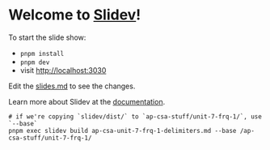 # Welcome to [Slidev](https://github.com/slidevjs/slidev)!

To start the slide show:

- `pnpm install`
- `pnpm dev`
- visit <http://localhost:3030>

Edit the [slides.md](./slides.md) to see the changes.

Learn more about Slidev at the [documentation](https://sli.dev/).

```
# if we're copying `slidev/dist/` to `ap-csa-stuff/unit-7-frq-1/`, use `--base`
pnpm exec slidev build ap-csa-unit-7-frq-1-delimiters.md --base /ap-csa-stuff/unit-7-frq-1/
```
